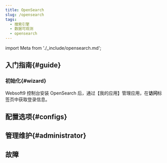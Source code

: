 ```yaml
---
title: OpenSearch
slug: /opensearch
tags:
  - 搜索引擎
  - 数据可观测
  - opensearch
---
```


import Meta from './_include/opensearch.md';

<Meta name="meta" />

## 入门指南{#guide}

### 初始化{#wizard}

Websoft9 控制台安装 OpenSearch 后，通过【我的应用】管理应用，在**访问**标签页中获取登录信息。  

## 配置选项{#configs}

## 管理维护{#administrator}

## 故障
